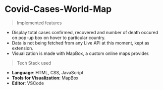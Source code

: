 # Covid-Cases-World-Map

>Implemented features
* Display total cases confirmed, recovered and number of death occured on pop-up box on hover to particular country.
* Data is not being fetched from any Live API at this moment, kept as extension.
* Visualization is made with MapBox, a custom online maps provider.

>Tech Stack used
* **Language**: HTML, CSS, JavaScript
* **Tools for Visualization**: MapBox
* **Editor**: VSCode 
